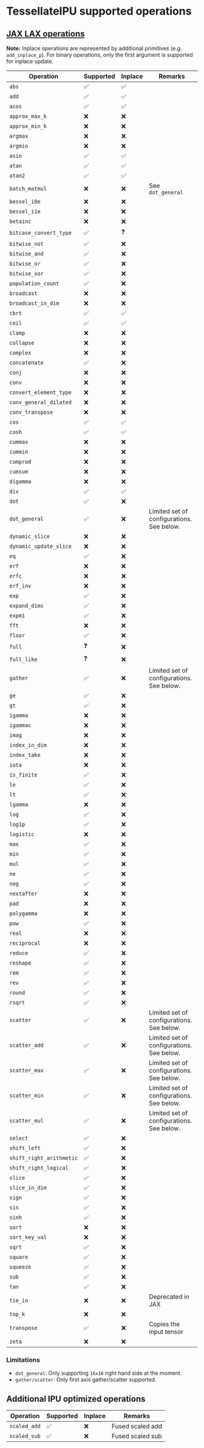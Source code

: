 # TessellateIPU supported operations

## [JAX LAX operations](https://jax.readthedocs.io/en/latest/jax.lax.html)

**Note:** Inplace operations are represented by additional primitives (e.g. `add_inplace_p`). For binary operations, only the first argument is supported for inplace update.

| Operation              | Supported          | Inplace            | Remarks |
| ---------------------- | ------------------ | ------------------ |-------- |
| `abs`                  | :white_check_mark: | :white_check_mark: |         |
| `add`                  | :white_check_mark: | :white_check_mark: |         |
| `acos`                 | :white_check_mark: | :white_check_mark: |         |
| `approx_max_k`         | :x:                | :x:                |         |
| `approx_min_k`         | :x:                | :x:                |         |
| `argmax`               | :x:                | :x:                |         |
| `argmin`               | :x:                | :x:                |         |
| `asin`                 | :white_check_mark: | :white_check_mark: |         |
| `atan`                 | :white_check_mark: | :white_check_mark: |         |
| `atan2`                | :white_check_mark: | :white_check_mark: |         |
| `batch_matmul`         | :x:                | :x:                | See `dot_general`         |
| `bessel_i0e`           | :x:                | :x:                |         |
| `bessel_i1e`           | :x:                | :x:                |         |
| `betainc`              | :x:                | :x:                |         |
| `bitcase_convert_type` | :white_check_mark: | :question:         |         |
| `bitwise_not`          | :white_check_mark: | :x:                |         |
| `bitwise_and`          | :white_check_mark: | :x:                |         |
| `bitwise_or`           | :white_check_mark: | :x:                |         |
| `bitwise_xor`          | :white_check_mark: | :x:                |         |
| `population_count`     | :white_check_mark: | :x:                |         |
| `broadcast`            | :x:                | :x:                |         |
| `broadcast_in_dim`     | :x:                | :x:                |         |
| `cbrt`                 | :white_check_mark: | :white_check_mark: |         |
| `ceil`                 | :white_check_mark: | :white_check_mark: |         |
| `clamp`                | :x:                | :x:                |         |
| `collapse`             | :x:                | :x:                |         |
| `complex`              | :x:                | :x:                |         |
| `concatenate`          | :white_check_mark: | :x:                |         |
| `conj`                 | :x:                | :x:                |         |
| `conv`                 | :x:                | :x:                |         |
| `convert_element_type` | :x:                | :x:                |         |
| `conv_general_dilated` | :x:                | :x:                |         |
| `conv_transpose`       | :x:                | :x:                |         |
| `cos`                  | :white_check_mark: | :white_check_mark: |         |
| `cosh`                 | :white_check_mark: | :white_check_mark: |         |
| `cummax`               | :x:                | :x:                |         |
| `cummin`               | :x:                | :x:                |         |
| `cumprod`              | :x:                | :x:                |         |
| `cumsum`               | :x:                | :x:                |         |
| `digamma`              | :x:                | :x:                |         |
| `div`                  | :white_check_mark: | :white_check_mark: |         |
| `dot`                  | :white_check_mark: | :x:                |         |
| `dot_general`          | :white_check_mark: | :x:                | Limited set of configurations. See below. |
| `dynamic_slice`        | :x:                | :x:                |         |
| `dynamic_update_slice` | :x:                | :x:                |         |
| `eq`                   | :white_check_mark: | :x:                |         |
| `erf`                  | :x:                | :x:                |         |
| `erfc`                 | :x:                | :x:                |         |
| `erf_inv`              | :x:                | :x:                |         |
| `exp`                  | :white_check_mark: | :x:                |         |
| `expand_dims`          | :white_check_mark: | :x:                |         |
| `expm1`                | :white_check_mark: | :x:                |         |
| `fft`                  | :x:                | :x:                |         |
| `floor`                | :white_check_mark: | :x:                |         |
| `full`                 | :question:         | :x:                |         |
| `full_like`            | :question:         | :x:                |         |
| `gather`               | :white_check_mark: | :x:                | Limited set of configurations. See below. |
| `ge`                   | :white_check_mark: | :x:                |         |
| `gt`                   | :white_check_mark: | :x:                |         |
| `igamma`               | :x:                | :x:                |         |
| `igammac`              | :x:                | :x:                |         |
| `imag`                 | :x:                | :x:                |         |
| `index_in_dim`         | :x:                | :x:                |         |
| `index_take`           | :x:                | :x:                |         |
| `iota`                 | :x:                | :x:                |         |
| `is_finite`            | :white_check_mark: | :x:                |         |
| `le`                   | :white_check_mark: | :x:                |         |
| `lt`                   | :white_check_mark: | :x:                |         |
| `lgamma`               | :x:                | :x:                |         |
| `log`                  | :white_check_mark: | :x:                |         |
| `log1p`                | :white_check_mark: | :x:                |         |
| `logistic`             | :x:                | :x:                |         |
| `max`                  | :white_check_mark: | :x:                |         |
| `min`                  | :white_check_mark: | :x:                |         |
| `mul`                  | :white_check_mark: | :x:                |         |
| `ne`                   | :white_check_mark: | :x:                |         |
| `neg`                  | :white_check_mark: | :x:                |         |
| `nextafter`            | :x:                | :x:                |         |
| `pad`                  | :x:                | :x:                |         |
| `polygamma`            | :x:                | :x:                |         |
| `pow`                  | :white_check_mark: | :x:                |         |
| `real`                 | :x:                | :x:                |         |
| `reciprocal`           | :x:                | :x:                |         |
| `reduce`               | :white_check_mark: | :x:                |         |
| `reshape`              | :white_check_mark: | :x:                |         |
| `rem`                  | :white_check_mark: | :x:                |         |
| `rev`                  | :white_check_mark: | :x:                |         |
| `round`                | :white_check_mark: | :x:                |         |
| `rsqrt`                | :white_check_mark: | :x:                |         |
| `scatter`              | :white_check_mark: | :x:                | Limited set of configurations. See below. |
| `scatter_add`          | :white_check_mark: | :x:                | Limited set of configurations. See below. |
| `scatter_max`          | :white_check_mark: | :x:                | Limited set of configurations. See below. |
| `scatter_min`          | :white_check_mark: | :x:                | Limited set of configurations. See below. |
| `scatter_mul`          | :white_check_mark: | :x:                | Limited set of configurations. See below. |
| `select`               | :white_check_mark: | :x:                |         |
| `shift_left`           | :white_check_mark: | :x:                |         |
| `shift_right_arithmetic`| :white_check_mark: | :x:                |         |
| `shift_right_logical`  | :white_check_mark: | :x:                |         |
| `slice`                | :white_check_mark: | :x:                |         |
| `slice_in_dim`         | :white_check_mark: | :x:                |         |
| `sign`                 | :white_check_mark: | :x:                |         |
| `sin`                  | :white_check_mark: | :x:                |         |
| `sinh`                 | :white_check_mark: | :x:                |         |
| `sort`                 | :x:                | :x:                |         |
| `sort_key_val`         | :x:                | :x:                |         |
| `sqrt`                 | :white_check_mark: | :x:                |         |
| `square`               | :white_check_mark: | :x:                |         |
| `squeeze`              | :white_check_mark: | :x:                |         |
| `sub`                  | :white_check_mark: | :x:                |         |
| `tan`                  | :white_check_mark: | :x:                |         |
| `tie_in`               | :x:                | :x:                | Deprecated in JAX        |
| `top_k`                | :x:                | :x:                |         |
| `transpose`            | :white_check_mark: | :x:                | Copies the input tensor    |
| `zeta`                 | :x:                | :x:                |         |

### Limitations

* `dot_general`: Only supporting `16x16` right hand side at the moment.
* `gather/scatter`: Only first axis gather/scatter supported.

## Additional IPU optimized operations

| Operation              | Supported          | Inplace            | Remarks |
| ---------------------- | ------------------ | ------------------ |-------- |
| `scaled_add`               | :white_check_mark: | :x:                | Fused scaled add        |
| `scaled_sub`               | :white_check_mark: | :x:                | Fused scaled sub        |
